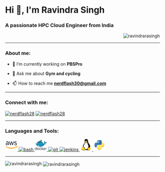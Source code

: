 <h1 align="left">Hi 👋, I'm Ravindra Singh</h1>
<h3 align="left">A passionate HPC Cloud Engineer from India</h3>

<p align="right"> <img src="https://komarev.com/ghpvc/?username=ravindrarasingh&label=Profile%20views&color=0e75b6&style=flat" alt="ravindrarasingh" style="float:top" /> </p>

<hr>

### About me:

- 🔭 I’m currently working on **PBSPro**

- 💬 Ask me about **Gym and cycling**

- 📫 How to reach me **nerdflash30@gmail.com**

<hr>
<!-- this section contains the the social media handle -->
<h3 align="left">Connect with me:</h3>
<p align="left">
<a href="https://dev.to/nerdflash28" target="blank"><img align="center" src="https://raw.githubusercontent.com/rahuldkjain/github-profile-readme-generator/master/src/images/icons/Social/devto.svg" alt="nerdflash28" height="30" width="40"  /></a>
<a href="https://linkedin.com/in/nerdflash28" target="blank"><img align="center" src="https://raw.githubusercontent.com/rahuldkjain/github-profile-readme-generator/master/src/images/icons/Social/linked-in-alt.svg" alt="nerdflash28" height="30" width="40" /></a>
</p>
<hr>
<!-- this section contains the languages and skills -->
<h3 align="left">Languages and Tools:</h3>  
<p align="left"> <a href="https://aws.amazon.com" target="_blank" rel="noreferrer"> <img src="https://raw.githubusercontent.com/devicons/devicon/master/icons/amazonwebservices/amazonwebservices-original-wordmark.svg" alt="aws" width="40" height="40" /> </a> <a href="https://www.gnu.org/software/bash/" target="_blank" rel="noreferrer"> <img src="https://www.vectorlogo.zone/logos/gnu_bash/gnu_bash-icon.svg" alt="bash" width="40" height="40"/> </a> <a href="https://www.docker.com/" target="_blank" rel="noreferrer"> <img src="https://raw.githubusercontent.com/devicons/devicon/master/icons/docker/docker-original-wordmark.svg" alt="docker" width="40" height="40"/> </a> <a href="https://git-scm.com/" target="_blank" rel="noreferrer"> <img src="https://www.vectorlogo.zone/logos/git-scm/git-scm-icon.svg" alt="git" width="40" height="40"/> </a> <a href="https://www.jenkins.io" target="_blank" rel="noreferrer"> <img src="https://www.vectorlogo.zone/logos/jenkins/jenkins-icon.svg" alt="jenkins" width="40" height="40"/> </a> <a href="https://www.linux.org/" target="_blank" rel="noreferrer"> <img src="https://raw.githubusercontent.com/devicons/devicon/master/icons/linux/linux-original.svg" alt="linux" width="40" height="40"/> </a> <a href="https://www.python.org" target="_blank" rel="noreferrer"> <img src="https://raw.githubusercontent.com/devicons/devicon/master/icons/python/python-original.svg" alt="python" width="40" height="40"/> </a> </p>

<hr>
<!-- stats sections -->

<p><img align="left" src="https://github-readme-stats.vercel.app/api/top-langs?username=ravindrarasingh&show_icons=true&locale=en&layout=compact" alt="ravindrarasingh" /></p>

<p>&nbsp;<img align="center" src="https://github-readme-stats.vercel.app/api?username=ravindrarasingh&show_icons=true&locale=en" alt="ravindrarasingh" /></p>
